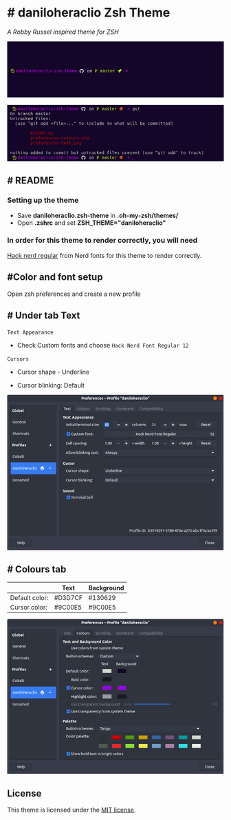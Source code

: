 # # daniloheraclio Zsh Theme

_A Robby Russel inspired theme for ZSH_

![Clean state Example](https://github.com/daniloheraclio/daniloheraclio-zsh-theme/blob/master/clean.png?raw=true)

![Clean state Example](https://github.com/daniloheraclio/daniloheraclio-zsh-theme/blob/master/dirt.png?raw=true)

## # README

### Setting up the theme

- Save **daniloheraclio.zsh-theme** in **.oh-my-zsh/themes/**
- Open **.zshrc** and set **ZSH_THEME="daniloheraclio"**

### In order for this theme to render correctly, you will need

[Hack nerd regular](https://github.com/ryanoasis/nerd-fonts/blob/master/patched-fonts/Hack/Regular/complete/Hack%20Regular%20Nerd%20Font%20Complete.ttf) from Nerd fonts for this theme to render correctly.

## #Color and font setup

Open zsh preferences and create a new profile

## # Under tab Text

`Text Appearance`

- Check Custom fonts and choose `Hack Nerd Font Regular 12`

`Cursors`

- Cursor shape - Underline

- Cursor blinking: Default

![Clean state Example](https://github.com/daniloheraclio/daniloheraclio-zsh-theme/blob/master/preferences-text.png?raw=true)

## # Colours tab

|                | Text    | Background |
| -------------- | ------- | ---------- |
| Default color: | #D3D7CF | #130629    |
| Cursor color:  | #9C00E5 | #9C00E5    |

![Clean state Example](https://github.com/daniloheraclio/daniloheraclio-zsh-theme/blob/master/preferences-colours.png?raw=true)

## License

This theme is licensed under the [MIT license](https://opensource.org/licenses/MIT).
